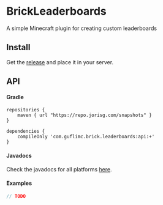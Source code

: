 # BrickLeaderboards

A simple Minecraft plugin for creating custom leaderboards


## Install

Get the [release](https://github.com/GufliMC/BrickLeaderboards/releases) and place it in your server.


## API

#### Gradle

```
repositories {
    maven { url "https://repo.jorisg.com/snapshots" }
}

dependencies {
    compileOnly 'com.guflimc.brick.leaderboards:api:+'
}
```

#### Javadocs

Check the javadocs for all platforms [here](https://guflimc.github.io/BrickLeaderboards/).

#### Examples

```java
// TODO
```

